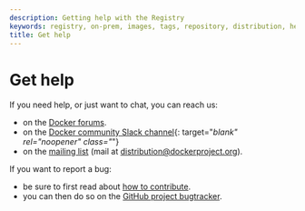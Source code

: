 ```yaml
---
description: Getting help with the Registry
keywords: registry, on-prem, images, tags, repository, distribution, help, 101, TL;DR
title: Get help
---
```


# Get help

If you need help, or just want to chat, you can reach us:

- on the [Docker forums](https://forums.docker.com/c/open-source-projects/opensrcreg).
- on the [Docker community Slack channel](https://dockr.ly/slack){: target="_blank" rel="noopener" class="_"}
- on the [mailing list](https://groups.google.com/a/dockerproject.org/forum/#!forum/distribution) (mail at <distribution@dockerproject.org>).

If you want to report a bug:

- be sure to first read about [how to contribute](https://github.com/docker/distribution/blob/master/CONTRIBUTING.md).
- you can then do so on the [GitHub project bugtracker](https://github.com/docker/distribution/issues).
